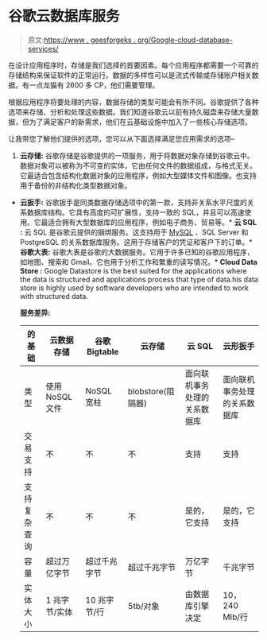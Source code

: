 # 谷歌云数据库服务

> 原文:[https://www . geesforgeks . org/Google-cloud-database-services/](https://www.geeksforgeeks.org/google-cloud-database-services/)

在设计应用程序时，存储是我们选择的首要因素。每个应用程序都需要一个可靠的存储结构来保证软件的正常运行。数据的多样性可以是流式传输或存储账户相关数据。有一点龙猫有 2600 多 CP，他们需要管理。

根据应用程序将要处理的内容，数据存储的类型可能会有所不同。谷歌提供了各种选项来存储、分析和处理这些数据。我们知道谷歌云以前有持久磁盘来存储大量数据，但为了满足客户的新需求，他们在云基础设施中加入了一些核心存储选项。

让我带您了解他们提供的选项，您可以从下面选择满足您应用需求的选项–

1.  **云存储:**
    谷歌存储是谷歌提供的一项服务，用于将数据对象存储到谷歌云中。数据对象可以被称为不可变的实体，它由任何文件的数据组成，与格式无关。它最适合包含结构化数据对象的应用程序，例如大型媒体文件和图像。也支持用于备份的非结构化类型数据对象。

*   **云扳手:**
    谷歌扳手是同类数据存储选项中的第一款，支持非关系水平尺度的关系数据库结构。它具有高度的可扩展性，支持一致的 SQL，并且可以高速使用。它最适合拥有大型数据库的应用程序，例如电子商务、贸易等。*   **云 SQL :**
    云 SQL 是谷歌云提供的捆绑服务。这支持用于 [MySQL](https://www.geeksforgeeks.org/mysql-common-mysql-queries/) 、SQL Server 和 PostgreSQL 的关系数据库服务。这用于存储客户的凭证和客户下的订单。*   **谷歌大表:**
    谷歌大表是谷歌的大数据服务。它用于许多已知的谷歌应用程序，如地图、搜索和 Gmail。它也用于分析工作和繁重的读写情况。*   **Cloud Data Store :**
    Google Datastore is the best suited for the applications where the data is structured and applications process that type of data.his data store is highly used by software developers who are intended to work with structured data.

    **服务差异:**

    <center>

    | 的基础 | 云数据存储 | 谷歌 Bigtable | 云存储 | 云 SQL | 云形扳手 |
    | --- | --- | --- | --- | --- | --- |
    | 类型 | 使用 NoSQL 文件 | NoSQL 宽柱 | blobstore(阻隔器) | 面向联机事务处理的关系数据库 | 面向联机事务处理的关系数据库 |
    | 交易支持 | 不 | 不 | 不 | 支持 | 支持 |
    | 支持复杂查询 | 不 | 不 | 不 | 是的，它支持 | 是的，它支持 |
    | 容量 | 超过万亿字节 | 超过千兆字节 | 超过千兆字节 | 万亿字节 | 千兆字节 |
    | 实体大小 | 1 兆字节/实体 | 10 兆字节/行 | 5tb/对象 | 由数据库引擎决定 | 10，240 MIb/行 |

    </center>